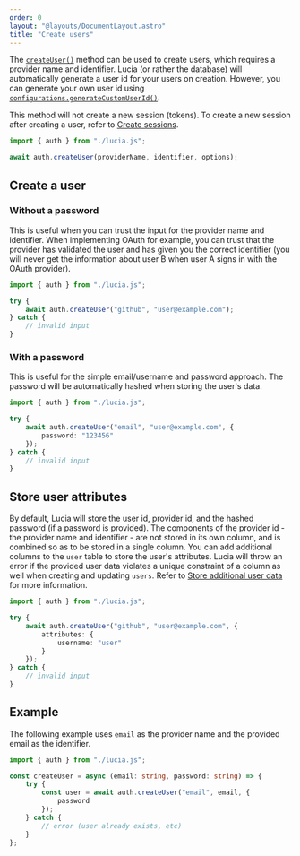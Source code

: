 ```yaml
---
order: 0
layout: "@layouts/DocumentLayout.astro"
title: "Create users"
---
```


The [`createUser()`](/reference/api/server-api#createuser) method can be used to create users, which requires a provider name and identifier. Lucia (or rather the database) will automatically generate a user id for your users on creation. However, you can generate your own user id using [`configurations.generateCustomUserId()`](/reference/configure/lucia-configurations#generatecustomuserid).

This method will not create a new session (tokens). To create a new session after creating a user, refer to [Create sessions](/learn/basics/authenticate-users).

```ts
import { auth } from "./lucia.js";

await auth.createUser(providerName, identifier, options);
```

## Create a user

### Without a password

This is useful when you can trust the input for the provider name and identifier. When implementing OAuth for example, you can trust that the provider has validated the user and has given you the correct identifier (you will never get the information about user B when user A signs in with the OAuth provider).

```ts
import { auth } from "./lucia.js";

try {
	await auth.createUser("github", "user@example.com");
} catch {
	// invalid input
}
```

### With a password

This is useful for the simple email/username and password approach. The password will be automatically hashed when storing the user's data.

```ts
import { auth } from "./lucia.js";

try {
	await auth.createUser("email", "user@example.com", {
		password: "123456"
	});
} catch {
	// invalid input
}
```

## Store user attributes

By default, Lucia will store the user id, provider id, and the hashed password (if a password is provided). The components of the provider id - the provider name and identifier - are not stored in its own column, and is combined so as to be stored in a single column. You can add additional columns to the `user` table to store the user's attributes. Lucia will throw an error if the provided user data violates a unique constraint of a column as well when creating and updating `users`. Refer to [Store additional user data](/learn/basics/store-additional-user-data) for more information.

```ts
import { auth } from "./lucia.js";

try {
	await auth.createUser("github", "user@example.com", {
		attributes: {
			username: "user"
		}
	});
} catch {
	// invalid input
}
```

## Example

The following example uses `email` as the provider name and the provided email as the identifier.

```ts
import { auth } from "./lucia.js";

const createUser = async (email: string, password: string) => {
	try {
		const user = await auth.createUser("email", email, {
			password
		});
	} catch {
		// error (user already exists, etc)
	}
};
```
